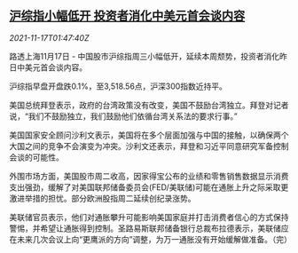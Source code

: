 <!--1637114463000-->
[沪综指小幅低开 投资者消化中美元首会谈内容](https://cn.reuters.com/article/china-stock-market-open-1117-idCNKBS2I204D)
------

<div><i>2021-11-17T01:47:40Z</i></div><p>路透上海11月17日 - 中国股市沪综指周三小幅低开，延续本周颓势，投资者消化昨日中美元首会谈内容。</p><p>沪综指早盘开盘跌0.1%，至3,518.56点，沪深300指数近持平。</p><p>美国总统拜登表示，政府的台湾政策没有改变，美国不鼓励台湾独立。拜登对记者说，“我们不鼓励独立，我们鼓励他们依循台湾关系法的要求行事。”</p><p>美国国家安全顾问沙利文表示，美国将在多个层面加强与中国的接触，以确保两个大国之间的竞争不会演变为冲突。沙利文还表示，拜登和习近平同意研究军备控制会谈的可能性。</p><p>外围市场方面，美国股市周二收高，因家得宝公布的业绩和零售销售数据显示消费支出强劲，缓解了对美国联邦储备委员会(FED/美联储)可能在通胀上升之际采取更激进举措的担忧。部分欧洲股指周二延续创纪录涨势。</p><p>美联储官员表示，他们对通胀攀升可能影响美国家庭并打击消费者信心的方式保持警惕，并希望让通胀得到控制。圣路易斯联邦储备银行总裁布拉德表示，美联储应在未来几次会议上向“更鹰派的方向”调整，为万一通胀没有开始缓解做准备。（完）</p>

